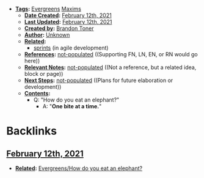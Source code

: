 - **[Tags](<../Tags.md>):** [Evergreens](<../Evergreens.md>) [Maxims](<../Maxims.md>)
    - **[Date Created](<../Date Created.md>):** [February 12th, 2021](<../February 12th, 2021.md>) 
    - **[Last Updated](<../Last Updated.md>):** [February 12th, 2021](<../February 12th, 2021.md>)
    - **[Created by](<../Created by.md>):** [Brandon Toner](<../Brandon Toner.md>)
    - **[Author](<../Author.md>):** [Unknown](<../Unknown.md>)
    - **[Related](<../Related.md>):** 
        - [sprints](<../sprints.md>) (in agile development)
    - **[References](<../References.md>):** [not-populated](<../not-populated.md>) ((Supporting FN, LN, EN, or RN would go here))
    - **[Relevant Notes](<../Relevant Notes.md>):** [not-populated](<../not-populated.md>) ((Not a reference, but a related idea, block or page))
    - **[Next Steps](<../Next Steps.md>):** [not-populated](<../not-populated.md>) ((Plans for future elaboration or development))
    - **[Contents](<../Contents.md>):** 
        - Q: "How do you eat an elephant?" 
            - A: "**One bite at a time.**"

# Backlinks
## [February 12th, 2021](<February 12th, 2021.md>)
- **[Related](<../Related.md>):** [Evergreens/How do you eat an elephant?](<../Evergreens/How do you eat an elephant?.md>)

